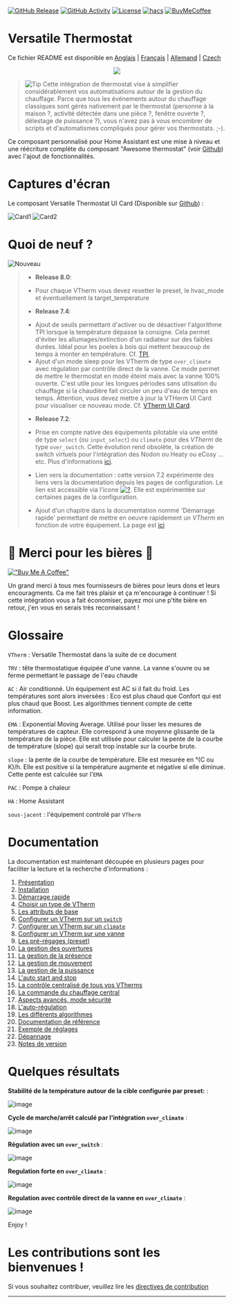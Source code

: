 [![GitHub Release][releases-shield]][releases]
[![GitHub Activity][commits-shield]][commits]
[![License][license-shield]](LICENSE)
[![hacs][hacs_badge]][hacs]
[![BuyMeCoffee][buymecoffeebadge]][buymecoffee]

# Versatile Thermostat

Ce fichier README est disponible en
[Anglais](README.md) | [Français](README-fr.md) | [Allemand](README-de.md) | [Czech](README-cs.md)

<p align="center">
<img src="https://github.com/jmcollin78/versatile_thermostat/blob/main/images/icon.png" />
</p>

> ![Tip](images/tips.png) Cette intégration de thermostat vise à simplifier considérablement vos automatisations autour de la gestion du chauffage. Parce que tous les événements autour du chauffage classiques sont gérés nativement par le thermostat (personne à la maison ?, activité détectée dans une pièce ?, fenêtre ouverte ?, délestage de puissance ?), vous n'avez pas à vous encombrer de scripts et d'automatismes compliqués pour gérer vos thermostats. ;-).

Ce composant personnalisé pour Home Assistant est une mise à niveau et une réécriture complète du composant "Awesome thermostat" (voir [Github](https://github.com/dadge/awesome_thermostat)) avec l'ajout de fonctionnalités.

# Captures d'écran

Le composant Versatile Thermostat UI Card (Disponible sur [Github](https://github.com/jmcollin78/versatile-thermostat-ui-card)) :

![Card1](https://github.com/jmcollin78/versatile-thermostat-ui-card/raw/master/assets/1.png) ![Card2](https://github.com/jmcollin78/versatile-thermostat-ui-card/raw/master/assets/7.png)

# Quoi de neuf ?
![Nouveau](images/new-icon.png)
> * **Release 8.0**:
> - Pour chaque VTherm vous devez resetter le preset, le hvac_mode et éventuellement la target_temperature
>
> * **Release 7.4**:
>
> - Ajout de seuils permettant d'activer ou de désactiver l'algorithme TPI lorsque la température dépasse la consigne. Cela permet d'éviter les allumages/extinction d'un radiateur sur des faibles durées. Idéal pour les poeles à bois qui mettent beaucoup de temps à monter en température. Cf. [TPI](documentation/fr/algorithms.md#lalgorithme-tpi),
> - Ajout d'un mode sleep pour les VTherm de type `over_climate` avec régulation par contrôle direct de la vanne. Ce mode permet de mettre le thermostat en mode éteint mais avec la vanne 100% ouverte. C'est utile pour les longues périodes sans utiisation du chauffage si la chaudière fait circuler un peu d'eau de temps en temps. Attention, vous devez mettre à jour la VTHerm UI Card pour visualiser ce nouveau mode. Cf. [VTherm UI Card](documentation/fr/additions.md#versatile-thermostat-ui-card).
>
> * **Release 7.2**:
>
> - Prise en compte native des équipements pilotable via une entité de type `select` (ou `input_select`) ou `climate` pour des _VTherm_ de type `over_switch`. Cette évolution rend obsolète, la création de switch virtuels pour l'intégration des Nodon ou Heaty ou eCosy ... etc. Plus d'informations [ici](documentation/fr/over-switch.md#la-personnalisation-des-commandes).
>
> - Lien vers la documentation : cette version 7.2 expérimente des liens vers la documentation depuis les pages de configuration. Le lien est accessible via l'icone [![?](https://img.icons8.com/color/18/help.png)](https://github.com/jmcollin78/versatile_thermostat/blob/main/documentation/fr/over-switch.md#configuration). Elle est expérimentée sur certaines pages de la configuration.
>
> - Ajout d'un chapitre dans la documentation nommé 'Démarrage rapide' permettant de mettre en oeuvre rapidement un _VTherm_ en fonction de votre équipement. La page est [ici](documentation/quick-start.md)


# 🍻 Merci pour les bières 🍻
[!["Buy Me A Coffee"](https://www.buymeacoffee.com/assets/img/custom_images/orange_img.png)](https://www.buymeacoffee.com/jmcollin78)

Un grand merci à tous mes fournisseurs de bières pour leurs dons et leurs encouragments. Ca me fait très plaisir et ça m'encourage à continuer ! Si cette intégration vous a fait économiser, payez moi une p'tite bière en retour, j'en vous en serais très reconnaissant !

# Glossaire

  `VTherm` : Versatile Thermostat dans la suite de ce document

  `TRV` : tête thermostatique équipée d'une vanne. La vanne s'ouvre ou se ferme permettant le passage de l'eau chaude

  `AC` : Air conditionné. Un équipement est AC si il fait du froid. Les températures sont alors inversées : Eco est plus chaud que Confort qui est plus chaud que Boost. Les algorithmes tiennent compte de cette information.

  `EMA` : Exponential Moving Average. Utilisé pour lisser les mesures de températures de capteur. Elle correspond à une moyenne glissante de la température de la pièce. Elle est utilisée pour calculer la pente de la courbe de température (slope) qui serait trop instable sur la courbe brute.

  `slope` : la pente de la courbe de température. Elle est mesurée en °(C ou K)/h. Elle est positive si la température augmente et négative si elle diminue. Cette pente est calculée sur l'`EMA`

  `PAC` : Pompe à chaleur

  `HA` : Home Assistant

  `sous-jacent` : l'équipement controlé par `VTherm`


# Documentation

La documentation est maintenant découpée en plusieurs pages pour faciliter la lecture et la recherche d'informations :
1. [Présentation](documentation/fr/presentation.md)
2. [Installation](documentation/fr/installation.md)
3. [Démarrage rapide](documentation/fr/quick-start.md)
4. [Choisir un type de VTherm](documentation/fr/creation.md)
5. [Les attributs de base](documentation/fr/base-attributes.md)
6. [Configurer un VTherm sur un `switch`](documentation/fr/over-switch.md)
7. [Configurer un VTherm sur un `climate`](documentation/fr/over-climate.md)
8. [Configurer un VTherm sur une vanne](documentation/fr/over-valve.md)
9. [Les pré-régages (preset)](documentation/fr/feature-presets.md)
10. [La gestion des ouvertures](documentation/fr/feature-window.md)
11. [La gestion de la présence](documentation/fr/feature-presence.md)
12. [La gestion de mouvement](documentation/fr/feature-motion.md)
13. [La gestion de la puissance](documentation/fr/feature-power.md)
14. [L'auto start and stop](documentation/fr/feature-auto-start-stop.md)
15. [La contrôle centralisé de tous vos VTherms](documentation/fr/feature-central-mode.md)
16. [La commande du chauffage central](documentation/fr/feature-central-boiler.md)
17. [Aspects avancés, mode sécurité](documentation/fr/feature-advanced.md)
18. [L'auto-régulation](documentation/fr/self-regulation.md)
19. [Les différents algorithmes](documentation/fr/algorithms.md)
20. [Documentation de référence](documentation/fr/reference.md)
21. [Exemple de réglages](documentation/fr/tuning-examples.md)
22. [Dépannage](documentation/fr/troubleshooting.md)
23. [Notes de version](documentation/fr/releases.md)

# Quelques résultats

**Stabilité de la température autour de la cible configurée par preset:** :

![image](documentation/fr/images/results-1.png)

**Cycle de marche/arrêt calculé par l'intégration `over_climate`** :

![image](documentation/fr/images/results-2.png)

**Régulation avec un `over_switch`** :

![image](documentation/fr/images/results-4.png)

**Regulation forte en `over_climate`** :

![image](documentation/fr/images/results-over-climate-1.png)

**Regulation avec contrôle direct de la vanne en `over_climate`** :

![image](documentation/fr/images/results-over-climate-2.png)


Enjoy !

# Les contributions sont les bienvenues !

Si vous souhaitez contribuer, veuillez lire les [directives de contribution](CONTRIBUTING.md)

***

[versatile_thermostat]: https://github.com/jmcollin78/versatile_thermostat
[buymecoffee]: https://www.buymeacoffee.com/jmcollin78
[buymecoffeebadge]: https://img.shields.io/badge/Buy%20me%20a%20beer-%245-orange?style=for-the-badge&logo=buy-me-a-beer
[commits-shield]: https://img.shields.io/github/commit-activity/y/jmcollin78/versatile_thermostat.svg?style=for-the-badge
[commits]: https://github.com/jmcollin78/versatile_thermostat/commits/master
[hacs]: https://github.com/custom-components/hacs
[hacs_badge]: https://img.shields.io/badge/HACS-Custom-41BDF5.svg?style=for-the-badge
[forum-shield]: https://img.shields.io/badge/community-forum-brightgreen.svg?style=for-the-badge
[forum]: https://community.home-assistant.io/
[license-shield]: https://img.shields.io/github/license/jmcollin78/versatile_thermostat.svg?style=for-the-badge
[maintenance-shield]: https://img.shields.io/badge/maintainer-Joakim%20Sørensen%20%40ludeeus-blue.svg?style=for-the-badge
[releases-shield]: https://img.shields.io/github/release/jmcollin78/versatile_thermostat.svg?style=for-the-badge
[releases]: https://github.com/jmcollin78/versatile_thermostat/releases
